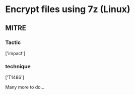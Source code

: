 # Encrypt files using 7z (Linux)

## MITRE

### Tactic
['impact']

### technique
['T1486']

Many more to do...
